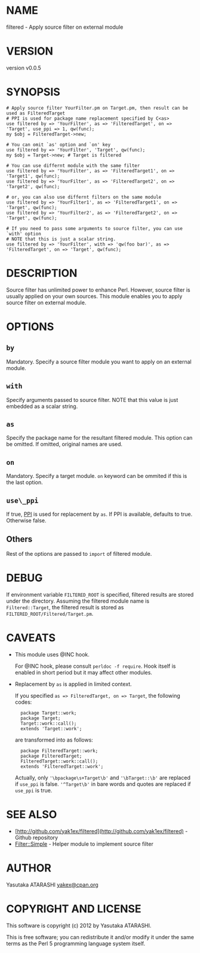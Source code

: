 # NAME

filtered - Apply source filter on external module

# VERSION

version v0.0.5

# SYNOPSIS

    # Apply source filter YourFilter.pm on Target.pm, then result can be used as FilteredTarget
    # PPI is used for package name replacement specified by C<as>
    use filtered by => 'YourFilter', as => 'FilteredTarget', on => 'Target', use_ppi => 1, qw(func);
    my $obj = FilteredTarget->new;

    # You can omit `as' option and `on' key
    use filtered by => 'YourFilter', 'Target', qw(func);
    my $obj = Target->new; # Target is filtered

    # You can use differnt module with the same filter
    use filtered by => 'YourFilter', as => 'FilteredTarget1', on => 'Target1', qw(func);
    use filtered by => 'YourFilter', as => 'FilteredTarget2', on => 'Target2', qw(func);

    # or, you can also use differnt filters on the same module
    use filtered by => 'YourFilter1', as => 'FilteredTarget1', on => 'Target', qw(func);
    use filtered by => 'YourFilter2', as => 'FilteredTarget2', on => 'Target', qw(func);

    # If you need to pass some arguments to source filter, you can use `with' option
    # NOTE that this is just a scalar string.
    use filtered by => 'YourFilter', with => 'qw(foo bar)', as => 'FilteredTarget', on => 'Target', qw(func);

# DESCRIPTION

Source filter has unlimited power to enhance Perl.
However, source filter is usually applied on your own sources.
This module enables you to apply source filter on external module.

# OPTIONS

## `by`

Mandatory. Specify a source filter module you want to apply on an external module.

## `with`

Specify arguments passed to source filter.  NOTE that this value is just embedded as a scalar string.

## `as`

Specify the package name for the resultant filtered module.
This option can be omitted. If omitted, original names are used.

## `on`

Mandatory. Specify a target module. `on` keyword can be ommited if this is the last option.

## `use\_ppi`

If true, [PPI](http://search.cpan.org/perldoc?PPI) is used for replacement by `as`. If PPI is available, defaults to true. Otherwise false.

## Others

Rest of the options are passed to `import` of filtered module.

# DEBUG

If environment variable `FILTERED_ROOT` is specified, filtered results are stored under the directory.
Assuming the filtered module name is `Filtered::Target`, the filtered result is stored as `FILTERED_ROOT/Filtered/Target.pm`.

# CAVEATS

- This module uses @INC hook.

    For @INC hook, please consult `perldoc -f require`. Hook itself is enabled in short period but it may affect other modules.

- Replacement by `as` is applied in limited context.

    If you specified `as => FilteredTarget, on => Target`, the following codes:

        package Target::work;
        package Target;
        Target::work::call();
        extends 'Target::work';

    are transformed into as follows:

        package FilteredTarget::work;
        package FilteredTarget;
        FilteredTarget::work::call();
        extends 'FilteredTarget::work';

    Actually, only `'\bpackage\s+Target\b'` and `'\bTarget::\b'` are replaced if `use_ppi` is false. `'^Target\b'` in bare words and quotes are replaced if `use_ppi` is true.

# SEE ALSO

- [http://github.com/yak1ex/filtered](http://github.com/yak1ex/filtered) - Github repository
- [Filter::Simple](http://search.cpan.org/perldoc?Filter::Simple) - Helper module to implement source filter

# AUTHOR

Yasutaka ATARASHI <yakex@cpan.org>

# COPYRIGHT AND LICENSE

This software is copyright (c) 2012 by Yasutaka ATARASHI.

This is free software; you can redistribute it and/or modify it under
the same terms as the Perl 5 programming language system itself.
